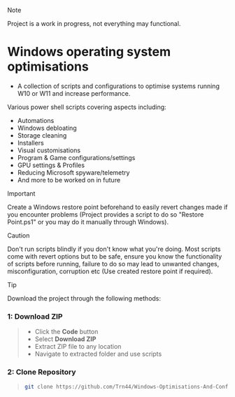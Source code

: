 > [!NOTE]  
> Project is a work in progress, not everything may functional.

# Windows operating system optimisations <br/>
- A collection of scripts and configurations to optimise systems running W10 or W11 and increase performance. 

Various power shell scripts covering aspects including:
- Automations
- Windows debloating
- Storage cleaning
- Installers
- Visual customisations
- Program & Game configurations/settings
- GPU settings & Profiles
- Reducing Microsoft spyware/telemetry
- And more to be worked on in future

> [!IMPORTANT]  
> Create a Windows restore point beforehand to easily  revert changes made if you encounter problems (Project provides a script to do so "Restore Point.ps1" or you may do it manually through Windows).

> [!CAUTION]
> Don't run scripts blindly if you don't know what you're doing. Most scripts come with revert options but to be safe, ensure you know the functionality of scripts before running, failure to do so may lead to unwanted changes, misconfiguration, corruption etc (Use created restore point if required).

> [!TIP]
> Download the project through the following methods:
### 1: Download ZIP
> - Click the **Code** button
> - Select **Download ZIP**
> - Extract ZIP file to any location
> - Navigate to extracted folder and use scripts

### 2: Clone Repository
> ```sh
> git clone https://github.com/Trn44/Windows-Optimisations-And-Configs.git